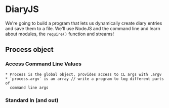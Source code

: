 # DiaryJS
We're going to build a program that lets us dynamically create diary entries and
save them to a file. We'll use NodeJS and the command line and learn about
modules, the `require()` function and streams!

## Process object
### Access Command Line Values
    * Process is the global object, provides access to CL args with .argv
    * `process.argv` is an array // write a program to log different parts of
      command line args
### Standard In (and out)

